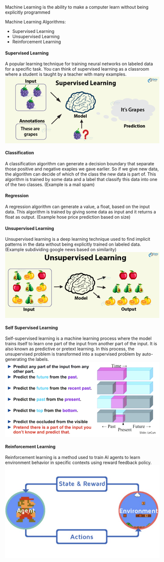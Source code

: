 Machine Learning is the ability to make a computer learn without being explicitly programmed

Machine Learning Algorithms:
 - Supervised Learning
 - Unsupervised Learning
 - Reinforcement Learning

#### Supervised Learning
A popular learning technique for training neural networks on labeled data for a specific task. You can think of supervised learning as a classroom where a student is taught by a teacher with many examples. 
![](Images/Supervised%20Learning.png)
#### Classification
A classification algorithm can generate a decision boundary that separate those positive and negative exaples we gave earlier. So if we give new data, the algorithm can decide of which of the class the new data is part of.
This algorithm is trained by some data and a label that classify this data into one of the two classes. (Example is a mail spam)
#### Regression
A regression algorithm can generate a value, a float, based on the input data.
This algorithm is trained by giving some data as input and it returns a float as output. (Example hose price prediction based on size)

#### Unsupervised Learning
Unsupervised learning is a deep learning technique used to find implicit patterns in the data without being explicitly trained on labeled data.(Example subdividing google news based on similarity)
![](Images/Unsupervised%20Learning.png)

#### Self Supervised Learning
Self-supervised learning is a machine learning process where the model trains itself to learn one part of the input from another part of the input. It is also known as predictive or pretext learning.
In this process, the unsupervised problem is transformed into a supervised problem by auto-generating the labels.
![](Images/Self%20Supervised%20Learning.png)


#### Reinforcement Learning
Reinforcement learning is a method used to train AI agents to learn environment behavior in specific contexts using reward feedback policy.
![](Images/Reinforcement%20Learning.png)